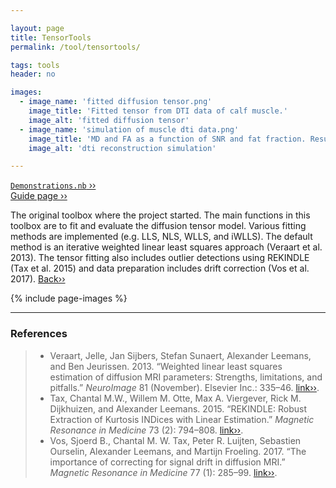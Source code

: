 ```yaml
---

layout: page
title: TensorTools
permalink: /tool/tensortools/

tags: tools
header: no

images:
  - image_name: 'fitted diffusion tensor.png'
    image_title: 'Fitted tensor from DTI data of calf muscle.'
    image_alt: 'fitted diffusion tensor'  
  - image_name: 'simulation of muscle dti data.png'
    image_title: 'MD and FA as a function of SNR and fat fraction. Results are from simulated data using an iWLLS algorithm with outlier rejection.'
    image_alt: 'dti reconstruction simulation'

---
```


[`Demonstrations.nb` ››](/doc/demo/) <br>
[Guide page ››](/assets/htmldoc/html/guide/{{page.title}})

The original toolbox where the project started. The main functions in
this toolbox are to fit and evaluate the diffusion tensor model. Various
fitting methods are implemented (e.g. LLS, NLS, WLLS, and iWLLS). The
default method is an iterative weighted linear least squares approach
(Veraart et al. 2013). The tensor fitting also includes outlier
detections using REKINDLE (Tax et al. 2015) and data preparation
includes drift correction (Vos et al. 2017). [Back››](/tool/)

{% include page-images %}

--------------------------------------------------------------------------

### References

> - Veraart, Jelle, Jan Sijbers, Stefan Sunaert, Alexander Leemans, and Ben
Jeurissen. 2013. “Weighted linear least squares estimation of diffusion
MRI parameters: Strengths, limitations, and pitfalls.” *NeuroImage* 81
(November). Elsevier Inc.: 335–46. [link››](https://doi.org/10.1016/j.neuroimage.2013.05.028).
> - Tax, Chantal M.W., Willem M. Otte, Max A. Viergever, Rick M. Dijkhuizen,
and Alexander Leemans. 2015. “REKINDLE: Robust Extraction of Kurtosis
INDices with Linear Estimation.” *Magnetic Resonance in Medicine* 73
(2): 794–808. [link››](https://doi.org/10.1002/mrm.25165).
> - Vos, Sjoerd B., Chantal M. W. Tax, Peter R. Luijten, Sebastien Ourselin,
Alexander Leemans, and Martijn Froeling. 2017. “The importance of
correcting for signal drift in diffusion MRI.” *Magnetic Resonance in
Medicine* 77 (1): 285–99. [link››](https://doi.org/10.1002/mrm.26124).
